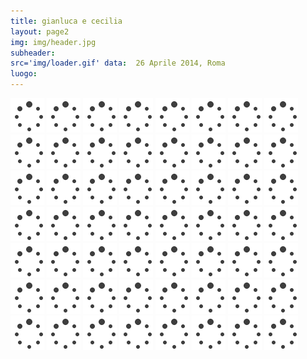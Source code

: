 ```yaml
---
title: gianluca e cecilia
layout: page2
img: img/header.jpg
subheader:
src='img/loader.gif' data:  26 Aprile 2014, Roma
luogo:
---
```



<img src='img/loader.gif' data-src="img/900/gc-1.jpg" class="" />
<img src='img/loader.gif' data-src="img/900/gc-2.jpg" class="imgll" />
<img src='img/loader.gif' data-src="img/900/gc-3.jpg" class="imgrr" />
<img src='img/loader.gif' data-src="img/900/gc-4.jpg" class="" />
<img src='img/loader.gif' data-src="img/900/gc-5.jpg" class="" />
<img src='img/loader.gif' data-src="img/900/gc-6.jpg" class="imgll" />
<img src='img/loader.gif' data-src="img/900/gc-7.jpg" class="imgrr" />
<img src='img/loader.gif' data-src="img/900/gc-8.jpg" class="" />
<img src='img/loader.gif' data-src="img/900/gc-9.jpg" class="" />
<img src='img/loader.gif' data-src="img/900/gc-10.jpg" class="" />
<img src='img/loader.gif' data-src="img/900/gc-11.jpg" class="" />
<img src='img/loader.gif' data-src="img/900/gc-12.jpg" class="" />
<img src='img/loader.gif' data-src="img/900/gc-13.jpg" class="" />
<img src='img/loader.gif' data-src="img/900/gc-14.jpg" class="" />
<img src='img/loader.gif' data-src="img/900/gc-15.jpg" class="" />
<img src='img/loader.gif' data-src="img/900/gc-16.jpg" class="" />
<img src='img/loader.gif' data-src="img/900/gc-17.jpg" class="" />
<img src='img/loader.gif' data-src="img/900/gc-18.jpg" class="" />
<img src='img/loader.gif' data-src="img/900/gc-19.jpg" class="" />
<img src='img/loader.gif' data-src="img/900/gc-20.jpg" class="" />
<img src='img/loader.gif' data-src="img/900/gc-21.jpg" class="" />
<img src='img/loader.gif' data-src="img/900/gc-22.jpg" class="" />
<img src='img/loader.gif' data-src="img/900/gc-23.jpg" class="" />
<img src='img/loader.gif' data-src="img/900/gc-24.jpg" class="" />
<img src='img/loader.gif' data-src="img/900/gc-25.jpg" class="" />
<img src='img/loader.gif' data-src="img/900/gc-26.jpg" class="" />
<img src='img/loader.gif' data-src="img/900/gc-27.jpg" class="" />
<img src='img/loader.gif' data-src="img/900/gc-28.jpg" class="" />
<img src='img/loader.gif' data-src="img/900/gc-29.jpg" class="" />
<img src='img/loader.gif' data-src="img/900/gc-30.jpg" class="" />
<img src='img/loader.gif' data-src="img/900/gc-31.jpg" class="" />
<img src='img/loader.gif' data-src="img/900/gc-32.jpg" class="" />
<img src='img/loader.gif' data-src="img/900/gc-33.jpg" class="" />
<img src='img/loader.gif' data-src="img/900/gc-34.jpg" class="" />
<img src='img/loader.gif' data-src="img/900/gc-35.jpg" class="" />
<img src='img/loader.gif' data-src="img/900/gc-36.jpg" class="" />
<img src='img/loader.gif' data-src="img/900/gc-37.jpg" class="" />
<img src='img/loader.gif' data-src="img/900/gc-38.jpg" class="" />
<img src='img/loader.gif' data-src="img/900/gc-39.jpg" class="" />
<img src='img/loader.gif' data-src="img/900/gc-40.jpg" class="" />
<img src='img/loader.gif' data-src="img/900/gc-41.jpg" class="" />
<img src='img/loader.gif' data-src="img/900/gc-42.jpg" class="" />
<img src='img/loader.gif' data-src="img/900/gc-43.jpg" class="" />
<img src='img/loader.gif' data-src="img/900/gc-44.jpg" class="" />
<img src='img/loader.gif' data-src="img/900/gc-45.jpg" class="" />
<img src='img/loader.gif' data-src="img/900/gc-46.jpg" class="" />
<img src='img/loader.gif' data-src="img/900/gc-47.jpg" class="" />
<img src='img/loader.gif' data-src="img/900/gc-48.jpg" class="" />
<img src='img/loader.gif' data-src="img/900/gc-49.jpg" class="" />
<img src='img/loader.gif' data-src="img/900/gc-50.jpg" class="" />
<img src='img/loader.gif' data-src="img/900/gc-51.jpg" class="" />
<img src='img/loader.gif' data-src="img/900/gc-52.jpg" class="" />
<img src='img/loader.gif' data-src="img/900/gc-53.jpg" class="" />
<img src='img/loader.gif' data-src="img/900/gc-54.jpg" class="" />
<img src='img/loader.gif' data-src="img/900/gc-55.jpg" class="" />
<img src='img/loader.gif' data-src="img/900/gc-56.jpg" class="" />
